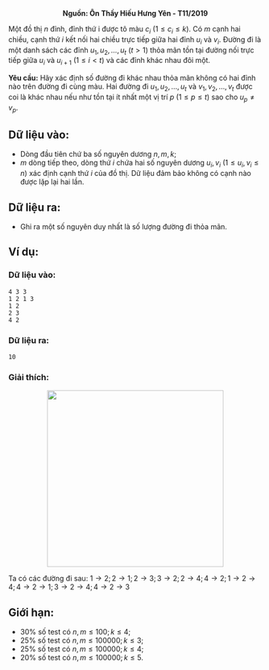 **<center>Nguồn: Ôn Thầy Hiếu Hưng Yên - T11/2019</center>**

Một đồ thị $n$ đỉnh, đỉnh thứ i được tô màu $c_i\ (1≤c_i≤k)$. Có $m$ cạnh hai chiều, cạnh thứ $i$ kết nối hai chiều trực tiếp giữa hai đỉnh $u_i$ và $v_i$. Đường đi là một danh sách các đỉnh $u_1,u_2,…,u_t\ (t>1)$ thỏa mãn tồn tại đường nối trực tiếp giữa $u_i$ và $u_{i+1}\ (1≤i<t)$ và các đỉnh khác nhau đôi một.

**Yêu cầu:** Hãy xác định số đường đi khác nhau thỏa mãn không có hai đỉnh nào trên đường đi cùng màu. Hai đường đi $u_1,u_2,…,u_t$ và $v_1,v_2,…,v_t$ được coi là khác nhau nếu như tồn tại ít nhất một vị trí $p\ (1≤p≤t)$ sao cho $u_p≠v_p$.

## Dữ liệu vào:
- Dòng đầu tiên chứ ba số nguyên dương $n,m,k$;
- $m$ dòng tiếp theo, dòng thứ $i$ chứa hai số nguyên dương $u_i,v_i\ (1≤u_i,v_i≤n)$ xác định cạnh thứ $i$ của đồ thị. Dữ liệu đảm bảo không có cạnh nào được lặp lại hai lần.

## Dữ liệu ra:
- Ghi ra một số nguyên duy nhất là số lượng đường đi thỏa mãn.

## Ví dụ:
### Dữ liệu vào:
```
4 3 3
1 2 1 3
1 2
2 3
4 2
```

### Dữ liệu ra:
```
10
```

### Giải thích:
<center><img src="/images/problems/1199/colorpath.png" width=350px /></center>

Ta có các đường đi sau: $1→2;2→1;2→3;3→2;2→4;4→2;
1→2→4;4→2→1;3→2→4;4→2→3$

## Giới hạn:
- $30\%$ số test có $n,m≤100;k≤4$;
- $25\%$ số test có $n,m≤100000;k≤3$;
- $25\%$ số test có $n,m≤100000;k≤4$;
- $20\%$ số test có $n,m≤100000;k≤5$.